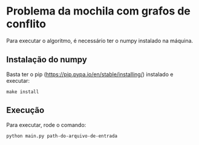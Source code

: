 # Problema da mochila com grafos de conflito

Para executar o algoritmo, é necessário ter o numpy instalado na máquina.

## Instalação do numpy

Basta ter o pip (https://pip.pypa.io/en/stable/installing/) instalado e executar:
```
make install
```

## Execução

Para executar, rode o comando:
```
python main.py path-do-arquivo-de-entrada
```